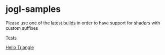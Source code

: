 # jogl-samples

Please use one of the [latest builds](http://jogamp.org/deployment/archive/master/gluegen_876-joal_603-jogl_1414-jocl_1066/archive/) in order to have support for shaders with custom suffixes


[Tests](https://github.com/elect86/jogl-samples/tree/master/jogl-samples/src/tests)

[Hello Triangle](https://github.com/elect86/jogl-samples/tree/master/jogl-samples/src/helloTriangle)
